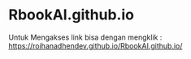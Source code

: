 # RbookAI.github.io

Untuk Mengakses link bisa dengan mengklik : https://roihanadhendev.github.io/RbookAI.github.io/

